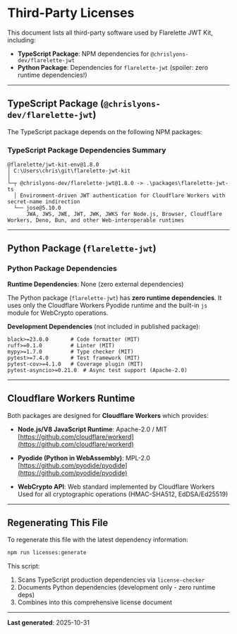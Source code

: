 # Third-Party Licenses

This document lists all third-party software used by Flarelette JWT Kit, including:

- **TypeScript Package**: NPM dependencies for `@chrislyons-dev/flarelette-jwt`
- **Python Package**: Dependencies for `flarelette-jwt` (spoiler: zero runtime dependencies!)

---

## TypeScript Package (`@chrislyons-dev/flarelette-jwt`)

The TypeScript package depends on the following NPM packages:

### TypeScript Package Dependencies Summary

```
@flarelette/jwt-kit-env@1.8.0
│ C:\Users\chris\git\flarelette-jwt-kit
│
└─┬ @chrislyons-dev/flarelette-jwt@1.8.0 -> .\packages\flarelette-jwt-ts
  │ Environment-driven JWT authentication for Cloudflare Workers with secret-name indirection
  └── jose@5.10.0
      JWA, JWS, JWE, JWT, JWK, JWKS for Node.js, Browser, Cloudflare Workers, Deno, Bun, and other Web-interoperable runtimes
```

---

## Python Package (`flarelette-jwt`)

### Python Package Dependencies

**Runtime Dependencies**: None (zero external dependencies)

The Python package (`flarelette-jwt`) has **zero runtime dependencies**. It uses only the Cloudflare Workers Pyodide runtime and the built-in `js` module for WebCrypto operations.

**Development Dependencies** (not included in published package):

```
black>=23.0.0       # Code formatter (MIT)
ruff>=0.1.0         # Linter (MIT)
mypy>=1.7.0         # Type checker (MIT)
pytest>=7.4.0       # Test framework (MIT)
pytest-cov>=4.1.0   # Coverage plugin (MIT)
pytest-asyncio>=0.21.0  # Async test support (Apache-2.0)
```

---

## Cloudflare Workers Runtime

Both packages are designed for **Cloudflare Workers** which provides:

- **Node.js/V8 JavaScript Runtime**: Apache-2.0 / MIT  
  [https://github.com/cloudflare/workerd](https://github.com/cloudflare/workerd)

- **Pyodide (Python in WebAssembly)**: MPL-2.0  
  [https://github.com/pyodide/pyodide](https://github.com/pyodide/pyodide)

- **WebCrypto API**: Web standard implemented by Cloudflare Workers  
  Used for all cryptographic operations (HMAC-SHA512, EdDSA/Ed25519)

---

## Regenerating This File

To regenerate this file with the latest dependency information:

```bash
npm run licenses:generate
```

This script:

1. Scans TypeScript production dependencies via `license-checker`
2. Documents Python dependencies (development only - zero runtime deps)
3. Combines into this comprehensive license document

---

**Last generated**: 2025-10-31

